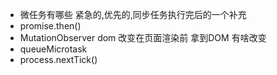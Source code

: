 - 微任务有哪些
 紧急的,优先的,同步任务执行完后的一个补充
 - promise.then()
 - MutationObserver 
   dom 改变在页面渲染前 拿到DOM 有啥改变
 - queueMicrotask
 - process.nextTick()
   